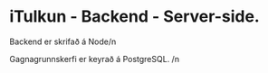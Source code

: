 # iTulkun - Backend - Server-side. 

Backend er skrifað á Node/n

Gagnagrunnskerfi er keyrað á PostgreSQL. /n
